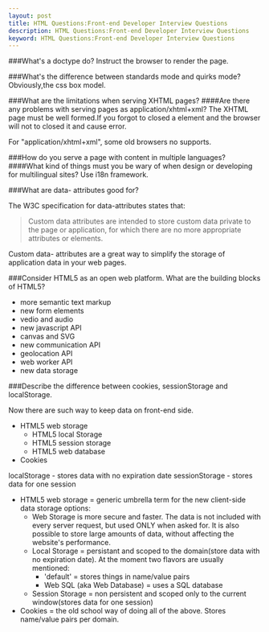 ```yaml
---
layout: post
title: HTML Questions:Front-end Developer Interview Questions
description: HTML Questions:Front-end Developer Interview Questions
keyword: HTML Questions:Front-end Developer Interview Questions
---
```



###What's a doctype do?
Instruct the browser to render the page.

###What's the difference between standards mode and quirks mode?  
Obviously,the css box model.


###What are the limitations when serving XHTML pages?
####Are there any problems with serving pages as application/xhtml+xml?
The XHTML page must be well formed.If you forgot to closed a element and the browser will not to closed it and cause error.

For "application/xhtml+xml", some old browsers no supports.



###How do you serve a page with content in multiple languages?
####What kind of things must you be wary of when design or developing for multilingual sites?
Use i18n framework.



###What are data- attributes good for?

The W3C specification for data-attributes states that:

>Custom data attributes are intended to store custom data private to the page or application, for which there are no more appropriate attributes or elements.

Custom data- attributes are a great way to simplify the storage of application data in your web pages. 


###Consider HTML5 as an open web platform. What are the building blocks of HTML5?
* more semantic text markup
* new form elements
* vedio and audio
* new javascript API
* canvas and SVG
* new communication API
* geolocation API
* web worker API
* new data storage


###Describe the difference between cookies, sessionStorage and localStorage.

Now there are such way to keep data on front-end side. 

* HTML5 web storage
	* HTML5 local Storage
	* HTML5 session storage
	* HTML5 web database
* Cookies

localStorage - stores data with no expiration date
sessionStorage - stores data for one session

 - HTML5 web storage = generic umbrella term for the new client-side data storage options:
 	- Web Storage is more secure and faster. The data is not included with every server request, but used ONLY when asked for. It is also possible to store large amounts of data, without affecting the website's performance.
    - Local Storage = persistant and scoped to the domain(store data with no expiration date). At the moment two flavors are usually mentioned:
        - 'default' = stores things in name/value pairs
        - Web SQL (aka Web Database) = uses a SQL database 
    - Session Storage = non persistent and scoped only to the current window(stores data for one session)
 - Cookies = the old school way of doing all of the above. Stores name/value pairs per domain. 






